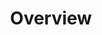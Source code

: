 ---
layout: overview
id: overview
permalink: /
title: Overview
nav: true
nav-order: 1

intro: Lorem ipsum dolor sit amet consectetur adipisicing elit. Quia ab tempora cum nulla sapiente, iusto ratione? Itaque nam aspernatur accusantium ab incidunt laudantium accusamus minima corrupti! Consequatur odio inventore ipsa.
---